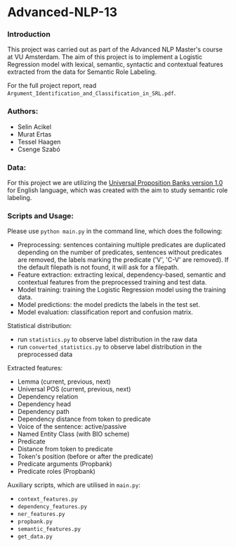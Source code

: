 # Advanced-NLP-13

### Introduction
This project was carried out as part of the Advanced NLP Master's course at VU Amsterdam. The aim of this project is to implement a Logistic Regression model with lexical, semantic, syntactic and contextual features extracted from the data for Semantic Role Labeling.

For the full project report, read `Argument_Identification_and_Classification_in_SRL.pdf`.

### Authors: 
- Selin Acikel
- Murat Ertas
- Tessel Haagen
- Csenge Szabó

### Data: 
For this project we are utilizing the [Universal Proposition Banks version 1.0](https://universalpropositions.github.io) for English language, which was created with the aim to study semantic role labeling.

### Scripts and Usage:
Please use `python main.py` in the command line, which does the following:
- Preprocessing: sentences containing multiple predicates are duplicated depending on the number of predicates, sentences without predicates are removed, the labels marking the predicate ('V', 'C-V' are removed). If the default filepath is not found, it will ask for a filepath.
- Feature extraction: extracting lexical, dependency-based, semantic and contextual features from the preprocessed training and test data.
- Model training: training the Logistic Regression model using the training data.
- Model predictions: the model predicts the labels in the test set.
- Model evaluation: classification report and confusion matrix.

Statistical distribution: 
- run `statistics.py` to observe label distribution in the raw data
- run `converted_statistics.py` to observe label distribution in the preprocessed data

Extracted features:
- Lemma (current, previous, next)
- Universal POS (current, previous, next)
- Dependency relation
- Dependency head
- Dependency path
- Dependency distance from token to predicate
- Voice of the sentence: active/passive
- Named Entity Class (with BIO scheme)
- Predicate
- Distance from token to predicate
- Token's position (before or after the predicate)
- Predicate arguments (Propbank)
- Predicate roles (Propbank)

Auxiliary scripts, which are utilised in `main.py`:
- `context_features.py`
- `dependency_features.py`
- `ner_features.py`
- `propbank.py`
- `semantic_features.py`
- `get_data.py`









